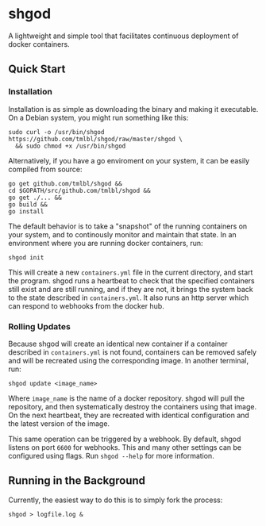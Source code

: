 shgod
=====

A lightweight and simple tool that facilitates continuous deployment of docker containers.

## Quick Start
### Installation
Installation is as simple as downloading the binary and making it executable. On a Debian system, you might run something like this:
````
sudo curl -o /usr/bin/shgod https://github.com/tmlbl/shgod/raw/master/shgod \
  && sudo chmod +x /usr/bin/shgod
````
Alternatively, if you have a go enviroment on your system, it can be easily compiled from source:
````
go get github.com/tmlbl/shgod &&
cd $GOPATH/src/github.com/tmlbl/shgod &&
go get ./... &&
go build &&
go install
````
The default behavior is to take a "snapshot" of the running containers on your system, and to continously monitor and maintain that state. In an environment where you are running docker containers, run:
````
shgod init
````
This will create a new `containers.yml` file in the current directory, and start the program. shgod runs a heartbeat to check that the specified containers still exist and are still running, and if they are not, it brings the system back to the state described in `containers.yml`. It also runs an http server which can respond to webhooks from the docker hub.

### Rolling Updates

Because shgod will create an identical new container if a container described in `containers.yml` is not found, containers can be removed safely and will be recreated using the corresponding image. In another terminal, run:
````
shgod update <image_name>
````
Where `image_name` is the name of a docker repository. shgod will pull the repository, and then systematically destroy the containers using that image. On the next heartbeat, they are recreated with identical configuration and the latest version of the image.


This same operation can be triggered by a webhook. By default, shgod listens on port `6600` for webhooks. This and many other settings can be configured using flags. Run `shgod --help` for more information.

## Running in the Background
Currently, the easiest way to do this is to simply fork the process:
````
shgod > logfile.log &
````
